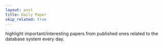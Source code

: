 ```yaml
---
layout: post
title: Daily Paper
skip_related: true
---
```


highlight important/interesting papers from published ones related to the database system every day.
